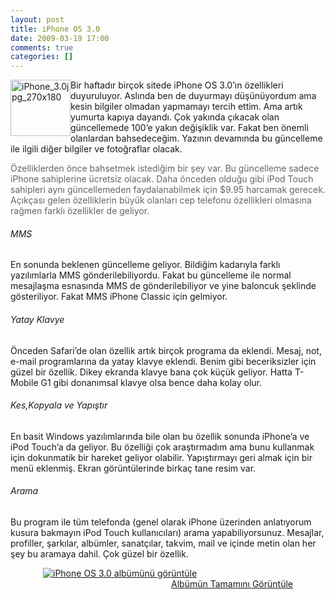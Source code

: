 ```yaml
---
layout: post
title: iPhone OS 3.0
date: 2009-03-19 17:00
comments: true
categories: []
---
```

<p><img title="iPhone_3.0jpg_270x180" style="border-right:0;border-top:0;display:inline;margin-left:0;border-left:0;margin-right:0;border-bottom:0;" height="90" alt="iPhone_3.0jpg_270x180" src="http://ttfaf.files.wordpress.com/2009/03/iphone-30jpg-270x180.jpg" width="96" align="left" border="0" /> Bir haftadır birçok sitede iPhone OS 3.0’ın özellikleri duyuruluyor. Aslında ben de duyurmayı düşünüyordum ama kesin bilgiler olmadan yapmamayı tercih ettim. Ama artık yumurta kapıya dayandı. Çok yakında çıkacak olan güncellemede 100’e yakın değişiklik var. Fakat ben önemli olanlardan bahsedeceğim. Yazının devamında bu güncelleme ile ilgili diğer bilgiler ve fotoğraflar olacak.</p> <!--more-->  <p><font color="#666666">Özelliklerden önce bahsetmek istediğim bir şey var. Bu güncelleme sadece iPhone sahiplerine ücretsiz olacak. Daha önceden olduğu gibi iPod Touch sahipleri aynı güncellemeden faydalanabilmek için $9.95 harcamak gerecek. Açıkçası gelen özelliklerin büyük olanları cep telefonu özellikleri olmasına rağmen farklı özellikler de geliyor.</font></p>  <h6>MMS</h6>  <p>En sonunda beklenen güncelleme geliyor. Bildiğim kadarıyla farklı yazılımlarla MMS gönderilebiliyordu. Fakat bu güncelleme ile normal mesajlaşma esnasında MMS de gönderilebiliyor ve yine baloncuk şeklinde gösteriliyor. Fakat MMS iPhone Classic için gelmiyor.</p>  <h6>Yatay Klavye</h6>  <p>Önceden Safari’de olan özellik artık birçok programa da eklendi. Mesaj, not, e-mail programlarına da yatay klavye eklendi. Benim gibi beceriksizler için güzel bir özellik. Dikey ekranda klavye bana çok küçük geliyor. Hatta T-Mobile G1 gibi donanımsal klavye olsa bence daha kolay olur.</p>  <h6>Kes,Kopyala ve Yapıştır</h6>  <p>En basit Windows yazılımlarında bile olan bu özellik sonunda iPhone’a ve iPod Touch’a da geliyor. Bu özelliği çok araştırmadım ama bunu kullanmak için dokunmatik bir hareket geliyor olabilir. Yapıştırmayı geri almak için bir menü eklenmiş. Ekran görüntülerinde birkaç tane resim var. </p>  <h6>Arama</h6>  <p>Bu program ile tüm telefonda (genel olarak iPhone üzerinden anlatıyorum kusura bakmayın iPod Touch kullanıcıları) arama yapabiliyorsunuz. Mesajlar, profiller, şarkılar, albümler, sanatçılar, takvim, mail ve içinde metin olan her şey bu aramaya dahil. Çok güzel bir özellik. </p>  <div class="wlWriterEditableSmartContent" id="scid:66721397-FF69-4ca6-AEC4-17E6B3208830:feaddbf0-e246-457e-9f5c-9224dc08081b" style="display:block;float:none;width:400px;margin:0 auto;padding:0;"><a href="http://cid-b4d37b202b543075.skydrive.live.com/redir.aspx?page=browse&amp;resid=B4D37B202B543075!1860&amp;ct=photos"><img style="border:0;" alt="iPhone OS 3.0 alb&uuml;m&uuml;n&uuml; g&ouml;r&uuml;nt&uuml;le" src="http://ttfaf.files.wordpress.com/2009/03/inlinerepresentation7b81317b8a2542adaf0123736d533d20.jpg" /></a><div style="width:400px;text-align:right;"><a href="http://cid-b4d37b202b543075.skydrive.live.com/redir.aspx?page=browse&amp;resid=B4D37B202B543075!1860&amp;ct=photos">Alb&uuml;m&uuml;n Tamamını G&ouml;r&uuml;nt&uuml;le</a></div></div>

